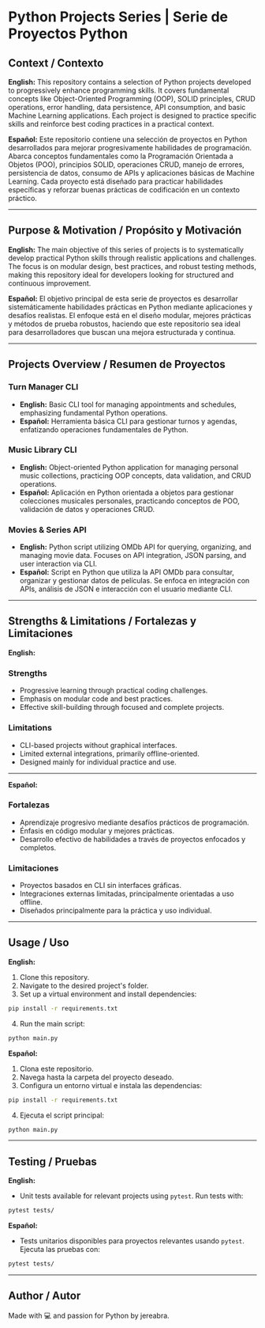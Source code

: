 # Python Projects Series | Serie de Proyectos Python

## Context / Contexto

**English:**
This repository contains a selection of Python projects developed to progressively enhance programming skills. It covers fundamental concepts like Object-Oriented Programming (OOP), SOLID principles, CRUD operations, error handling, data persistence, API consumption, and basic Machine Learning applications. Each project is designed to practice specific skills and reinforce best coding practices in a practical context.

**Español:**
Este repositorio contiene una selección de proyectos en Python desarrollados para mejorar progresivamente habilidades de programación. Abarca conceptos fundamentales como la Programación Orientada a Objetos (POO), principios SOLID, operaciones CRUD, manejo de errores, persistencia de datos, consumo de APIs y aplicaciones básicas de Machine Learning. Cada proyecto está diseñado para practicar habilidades específicas y reforzar buenas prácticas de codificación en un contexto práctico.

---

## Purpose & Motivation / Propósito y Motivación

**English:**
The main objective of this series of projects is to systematically develop practical Python skills through realistic applications and challenges. The focus is on modular design, best practices, and robust testing methods, making this repository ideal for developers looking for structured and continuous improvement.

**Español:**
El objetivo principal de esta serie de proyectos es desarrollar sistemáticamente habilidades prácticas en Python mediante aplicaciones y desafíos realistas. El enfoque está en el diseño modular, mejores prácticas y métodos de prueba robustos, haciendo que este repositorio sea ideal para desarrolladores que buscan una mejora estructurada y continua.

---

## Projects Overview / Resumen de Proyectos

### Turn Manager CLI

* **English:** Basic CLI tool for managing appointments and schedules, emphasizing fundamental Python operations.
* **Español:** Herramienta básica CLI para gestionar turnos y agendas, enfatizando operaciones fundamentales de Python.

### Music Library CLI

* **English:** Object-oriented Python application for managing personal music collections, practicing OOP concepts, data validation, and CRUD operations.
* **Español:** Aplicación en Python orientada a objetos para gestionar colecciones musicales personales, practicando conceptos de POO, validación de datos y operaciones CRUD.

### Movies & Series API

* **English:** Python script utilizing OMDb API for querying, organizing, and managing movie data. Focuses on API integration, JSON parsing, and user interaction via CLI.
* **Español:** Script en Python que utiliza la API OMDb para consultar, organizar y gestionar datos de películas. Se enfoca en integración con APIs, análisis de JSON e interacción con el usuario mediante CLI.

---

## Strengths & Limitations / Fortalezas y Limitaciones

**English:**

### Strengths

* Progressive learning through practical coding challenges.
* Emphasis on modular code and best practices.
* Effective skill-building through focused and complete projects.

### Limitations

* CLI-based projects without graphical interfaces.
* Limited external integrations, primarily offline-oriented.
* Designed mainly for individual practice and use.

---

**Español:**

### Fortalezas

* Aprendizaje progresivo mediante desafíos prácticos de programación.
* Énfasis en código modular y mejores prácticas.
* Desarrollo efectivo de habilidades a través de proyectos enfocados y completos.

### Limitaciones

* Proyectos basados en CLI sin interfaces gráficas.
* Integraciones externas limitadas, principalmente orientadas a uso offline.
* Diseñados principalmente para la práctica y uso individual.

---

## Usage / Uso

**English:**

1. Clone this repository.
2. Navigate to the desired project's folder.
3. Set up a virtual environment and install dependencies:

```bash
pip install -r requirements.txt
```

4. Run the main script:

```bash
python main.py
```

**Español:**

1. Clona este repositorio.
2. Navega hasta la carpeta del proyecto deseado.
3. Configura un entorno virtual e instala las dependencias:

```bash
pip install -r requirements.txt
```

4. Ejecuta el script principal:

```bash
python main.py
```

---

## Testing / Pruebas

**English:**

* Unit tests available for relevant projects using `pytest`. Run tests with:

```bash
pytest tests/
```

**Español:**

* Tests unitarios disponibles para proyectos relevantes usando `pytest`. Ejecuta las pruebas con:

```bash
pytest tests/
```

---

## Author / Autor

Made with 💻 and passion for Python by jereabra.
